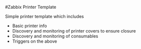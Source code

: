 #Zabbix Printer Template

Simple printer template which includes

* Basic printer info
* Discovery and monitoring of printer covers to ensure closure
* Discovery and monitoring of consumables
* Triggers on the above
